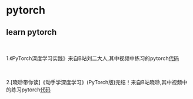 # pytorch
<h2>learn pytorch</h2></br> 
<p>1.《PyTorch深度学习实践》来自B站刘二大人,其中视频中练习的pytorch<a href="https://github.com/zhangyu13141/pytorch/tree/master/pytorch%E8%AF%BE%E7%A8%8B----  %E3%80%8APyTorch%E6%B7%B1%E5%BA%A6%E5%AD%A6%E4%B9%A0%E5%AE%9E%E8%B7%B5%E3%80%8B">代码</a></p></br>
<p>2.[晓唦带你读]《动手学深度学习》(PyTorch版)完结！来自B站晓唦,其中视频中的练习pytorch<a href="https://github.com/zhangyu13141/pytorch/tree/master/pytorch%E5%AE%9E%E8%B7%B5%E8%AF%BE%E7%A8%8B2---%5B%E6%99%93%E5%94%A6%E5%B8%A6%E4%BD%A0%E8%AF%BB%5D%E3%80%8A%E5%8A%A8%E6%89%8B%E5%AD%A6%E6%B7%B1%E5%BA%A6%E5%AD%A6%E4%B9%A0%E3%80%8B(PyTorch%E7%89%88)%E5%AE%8C%E7%BB%93%EF%BC%81">代码</a></p></br>


